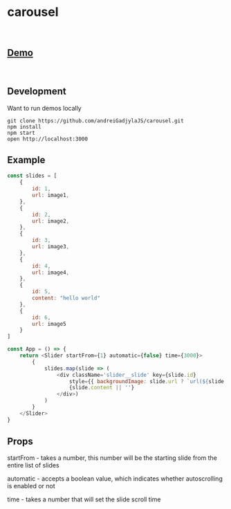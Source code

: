 # carousel
</br>

##  [Demo](https://sharp-lamarr-471dfc.netlify.app/)
</br>

## Development


Want to run demos locally
```
git clone https://github.com/andreiGadjylaJS/carousel.git
npm install
npm start
open http://localhost:3000
```

## Example
```JavaScript
const slides = [
    {
        id: 1,
        url: image1,
    },
    {
        id: 2,
        url: image2,
    },
    {
        id: 3,
        url: image3,
    },
    {
        id: 4,
        url: image4,
    },
    {
        id: 5,
        content: "hello world"
    },
    {
        id: 6,
        url: image5
    }
]

const App = () => {
    return <Slider startFrom={1} automatic={false} time={3000}>
        {
            slides.map(slide => (
                <div className='slider__slide' key={slide.id}
                    style={{ backgroundImage: slide.url ? `url(${slide.url})` : '' }}>
                    {slide.content || ''}
                </div>)
            )
        }
    </Slider>
}
```

## Props 
startFrom - takes a number, this number will be the starting slide from the entire list of slides

automatic - accepts a boolean value, which indicates whether autoscrolling is enabled or not

time - takes a number that will set the slide scroll time
